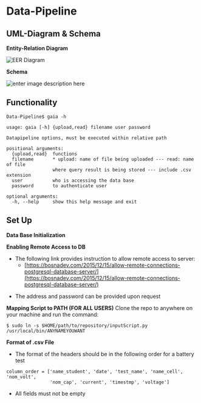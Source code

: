 # Data-Pipeline
## UML-Diagram & Schema
**Entity-Relation Diagram**

![EER Diagram](https://lh3.googleusercontent.com/pQauyhY1vCyaRcQGDGV4OQCHMgYx5ZE2F0yj9IHz5bJTBdIXBXgcQvI19ZHqf0DZhgRanNvl5Fjd "EER Diagram")

**Schema**

![enter image description here](https://lh3.googleusercontent.com/ylAdKs-1_8n15wxx-Kz3SFjpsqHNb1fgjVkxCxjtQ2SkVQWQyhhX43bWmMsZCh27Vg8kd3rG9PIi "Schema")

## Functionality


```
Data-Pipeline$ gaia -h

usage: gaia [-h] {upload,read} filename user password

Datapipeline options, must be executed within relative path

positional arguments:
  {upload,read}  functions
  filename       * upload: name of file being uploaded --- read: name of file
                 where query result is being stored --- include .csv extension
  user           who is accessing the data base
  password       to authenticate user

optional arguments:
  -h, --help     show this help message and exit

```

## Set Up
**Data Base Initialization**

**Enabling Remote Access to DB**
- The following link provides instruction to allow remote access to server:
	* [https://bosnadev.com/2015/12/15/allow-remote-connections-postgresql-database-server/](https://bosnadev.com/2015/12/15/allow-remote-connections-postgresql-database-server/)
* The address and password can be provided upon request


**Mapping Script to PATH (FOR ALL USERS)**
Clone the repo to anywhere on your machine and run the command:
```
$ sudo ln -s $HOME/path/to/repository/inputScript.py /usr/local/bin/ANYNAMEYOUWANT
```
**Format of .csv File**
- The format of the headers should be in the following order for a battery test
```
column_order = ['name_student', 'date', 'test_name', 'name_cell', 'nom_volt',
                'nom_cap', 'current', 'timestmp', 'voltage']
```
- All fields must not be empty
